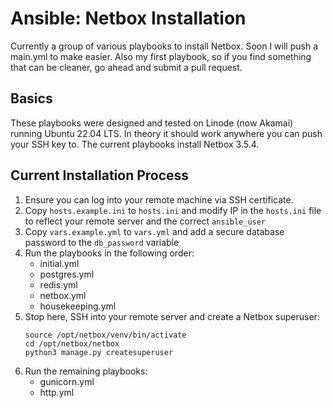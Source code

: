 # Ansible: Netbox Installation

Currently a group of various playbooks to install Netbox. Soon I will push a main.yml to make easier. Also my first playbook, so if you find something that can be cleaner, go ahead and submit a pull request.

## Basics
These playbooks were designed and tested on Linode (now Akamai) running Ubuntu 22.04 LTS. In theory it should work anywhere you can push your SSH key to. The current playbooks install Netbox 3.5.4.

## Current Installation Process

1. Ensure you can log into your remote machine via SSH certificate.
2. Copy `hosts.example.ini` to `hosts.ini` and modify IP in the `hosts.ini` file to reflect your remote server and the correct `ansible_user`
3. Copy `vars.example.yml` to `vars.yml` and add a secure database password to the `db_password` variable
4. Run the playbooks in the following order:
   - initial.yml
   - postgres.yml
   - redis.yml
   - netbox.yml
   - housekeeping.yml
5. Stop here, SSH into your remote server and create a Netbox superuser:
    ``` shell
    source /opt/netbox/venv/bin/activate
    cd /opt/netbox/netbox
    python3 manage.py createsuperuser
    ```
6. Run the remaining playbooks:
   - gunicorn.yml
   - http.yml
